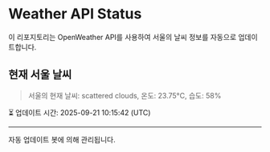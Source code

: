 
# Weather API Status

이 리포지토리는 OpenWeather API를 사용하여 서울의 날씨 정보를 자동으로 업데이트합니다.

## 현재 서울 날씨
> 서울의 현재 날씨: scattered clouds, 온도: 23.75°C, 습도: 58%

⏳ 업데이트 시간: 2025-09-21 10:15:42 (UTC)

---
자동 업데이트 봇에 의해 관리됩니다.
